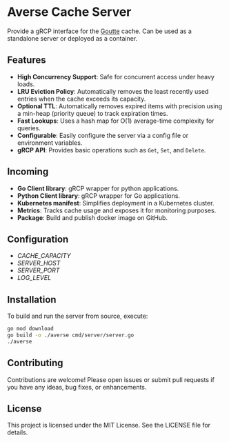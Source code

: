 # Averse Cache Server

Provide a gRCP interface for the [Goutte](https://github.com/shellkah/goutte) cache. Can be used as a standalone server or deployed as a container.

## Features

- **High Concurrency Support**: Safe for concurrent access under heavy loads.
- **LRU Eviction Policy**: Automatically removes the least recently used entries when the cache exceeds its capacity.
- **Optional TTL**: Automatically removes expired items with precision using a min-heap (priority queue) to track expiration times.
- **Fast Lookups**: Uses a hash map for O(1) average-time complexity for queries.
- **Configurable**: Easily configure the server via a config file or environment variables.
- **gRCP API**: Provides basic operations such as `Get`, `Set`, and `Delete`.

## Incoming

- **Go Client library**: gRCP wrapper for python applications.
- **Python Client library**: gRCP wrapper for Go applications.
- **Kubernetes manifest**: Simplifies deployment in a Kubernetes cluster.
- **Metrics**: Tracks cache usage and exposes it for monitoring purposes.
- **Package**: Build and publish docker image on GitHub.

## Configuration
- *CACHE_CAPACITY*
- *SERVER_HOST*
- *SERVER_PORT*
- *LOG_LEVEL*

## Installation

To build and run the server from source, execute:

```bash
go mod download
go build -o ./averse cmd/server/server.go
./averse
```

## Contributing

Contributions are welcome! Please open issues or submit pull requests if you have any ideas, bug fixes, or enhancements.

## License

This project is licensed under the MIT License. See the LICENSE file for details.
